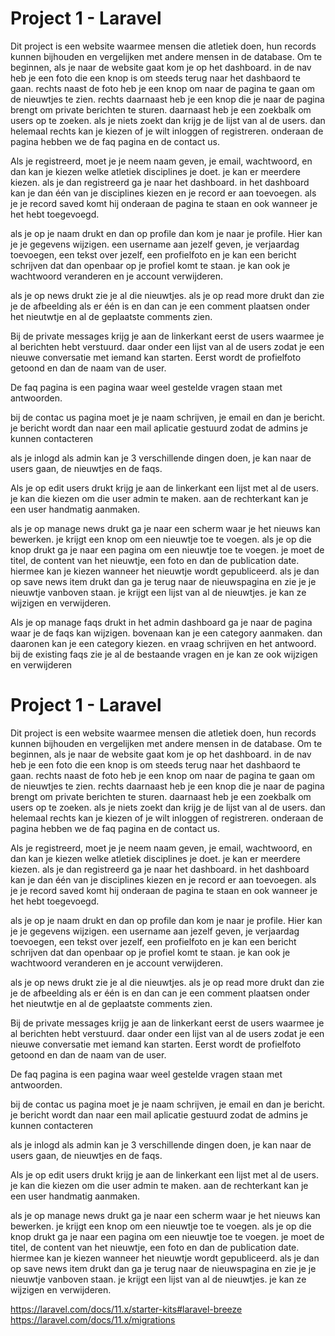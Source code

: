 # Project 1 - Laravel
Dit project is een website waarmee mensen die atletiek doen, hun records kunnen bijhouden en vergelijken met andere mensen in de database. 
Om te beginnen, als je naar de website gaat kom je op het dashboard. in de nav heb je een foto die een knop is om steeds terug naar het dashbaord te gaan. rechts naast de foto heb je een knop om naar de pagina te gaan om de nieuwtjes te zien. rechts daarnaast heb je een knop die je naar de pagina brengt om private berichten te sturen. daarnaast heb je een zoekbalk om users op te zoeken. als je niets zoekt dan krijg je de lijst van al de users. dan helemaal rechts kan je kiezen of je wilt inloggen of registreren. onderaan de pagina hebben we de faq pagina en de contact us.

Als je registreerd, moet je je neem naam geven, je email, wachtwoord, en dan kan je kiezen welke atletiek disciplines je doet. je kan er meerdere kiezen. 
als je dan registreerd ga je naar het dashboard. in het dashboard kan je dan één van je disciplines kiezen en je record er aan toevoegen. als je je record saved komt hij onderaan de pagina te staan en ook wanneer je het hebt toegevoegd. 

als je op je naam drukt en dan op profile dan kom je naar je profile. Hier kan je je gegevens wijzigen. een username aan jezelf geven, je verjaardag toevoegen, een tekst over jezelf, een profielfoto en je kan een bericht schrijven dat dan openbaar op je profiel komt te staan. je kan ook je wachtwoord veranderen en je account verwijderen. 

als je op news drukt zie je al die nieuwtjes. als je op read more drukt dan zie je de afbeelding als er één is en dan can je een comment plaatsen onder het nieutwtje en al de geplaatste comments zien. 

Bij de private messages krijg je aan de linkerkant eerst de users waarmee je al berichten hebt verstuurd. daar onder een lijst van al de users zodat je een nieuwe conversatie met iemand kan starten. Eerst wordt de profielfoto getoond en dan de naam van de user. 

De faq pagina is een pagina waar weel gestelde vragen staan met antwoorden.

bij de contac us pagina moet je je naam schrijven, je email en dan je bericht. je bericht wordt dan naar een mail aplicatie gestuurd zodat de admins je kunnen contacteren

als je inlogd als admin kan je 3 verschillende dingen doen, je kan naar de users gaan, de nieuwtjes en de faqs. 

Als je op edit users drukt krijg je aan de linkerkant een lijst met al de users. je kan die kiezen om die user admin te maken. aan de rechterkant kan je een user handmatig aanmaken. 

als je op manage news drukt ga je naar een scherm waar je het nieuws kan bewerken. je krijgt een knop om een nieuwtje toe te voegen. als je op die knop drukt ga je naar een pagina om een nieuwtje toe te voegen. je moet de titel, de content van het nieuwtje, een foto en dan de publication date. hiermee kan je kiezen wanneer het nieuwtje wordt gepubliceerd. als je dan op save news item drukt dan ga je terug naar de nieuwspagina en zie je je nieuwtje vanboven staan. je krijgt een lijst van al de nieuwtjes. je kan ze wijzigen en verwijderen. 

Als je op manage faqs drukt in het admin dashboard ga je naar de pagina waar je de faqs kan wijzigen. bovenaan kan je een category aanmaken. dan daaronen kan je een category kiezen. en vraag schrijven en het antwoord. bij de existing faqs zie je al de bestaande vragen en je kan ze ook wijzigen en verwijderen


# Project 1 - Laravel
Dit project is een website waarmee mensen die atletiek doen, hun records kunnen bijhouden en vergelijken met andere mensen in de database. 
Om te beginnen, als je naar de website gaat kom je op het dashboard. in de nav heb je een foto die een knop is om steeds terug naar het dashbaord te gaan. rechts naast de foto heb je een knop om naar de pagina te gaan om de nieuwtjes te zien. rechts daarnaast heb je een knop die je naar de pagina brengt om private berichten te sturen. daarnaast heb je een zoekbalk om users op te zoeken. als je niets zoekt dan krijg je de lijst van al de users. dan helemaal rechts kan je kiezen of je wilt inloggen of registreren. onderaan de pagina hebben we de faq pagina en de contact us.

Als je registreerd, moet je je neem naam geven, je email, wachtwoord, en dan kan je kiezen welke atletiek disciplines je doet. je kan er meerdere kiezen. 
als je dan registreerd ga je naar het dashboard. in het dashboard kan je dan één van je disciplines kiezen en je record er aan toevoegen. als je je record saved komt hij onderaan de pagina te staan en ook wanneer je het hebt toegevoegd. 

als je op je naam drukt en dan op profile dan kom je naar je profile. Hier kan je je gegevens wijzigen. een username aan jezelf geven, je verjaardag toevoegen, een tekst over jezelf, een profielfoto en je kan een bericht schrijven dat dan openbaar op je profiel komt te staan. je kan ook je wachtwoord veranderen en je account verwijderen. 

als je op news drukt zie je al die nieuwtjes. als je op read more drukt dan zie je de afbeelding als er één is en dan can je een comment plaatsen onder het nieutwtje en al de geplaatste comments zien. 

Bij de private messages krijg je aan de linkerkant eerst de users waarmee je al berichten hebt verstuurd. daar onder een lijst van al de users zodat je een nieuwe conversatie met iemand kan starten. Eerst wordt de profielfoto getoond en dan de naam van de user. 

De faq pagina is een pagina waar weel gestelde vragen staan met antwoorden.

bij de contac us pagina moet je je naam schrijven, je email en dan je bericht. je bericht wordt dan naar een mail aplicatie gestuurd zodat de admins je kunnen contacteren

als je inlogd als admin kan je 3 verschillende dingen doen, je kan naar de users gaan, de nieuwtjes en de faqs. 

Als je op edit users drukt krijg je aan de linkerkant een lijst met al de users. je kan die kiezen om die user admin te maken. aan de rechterkant kan je een user handmatig aanmaken. 

als je op manage news drukt ga je naar een scherm waar je het nieuws kan bewerken. je krijgt een knop om een nieuwtje toe te voegen. als je op die knop drukt ga je naar een pagina om een nieuwtje toe te voegen. je moet de titel, de content van het nieuwtje, een foto en dan de publication date. hiermee kan je kiezen wanneer het nieuwtje wordt gepubliceerd. als je dan op save news item drukt dan ga je terug naar de nieuwspagina en zie je je nieuwtje vanboven staan. je krijgt een lijst van al de nieuwtjes. je kan ze wijzigen en verwijderen. 




https://laravel.com/docs/11.x/starter-kits#laravel-breeze
https://laravel.com/docs/11.x/migrations

